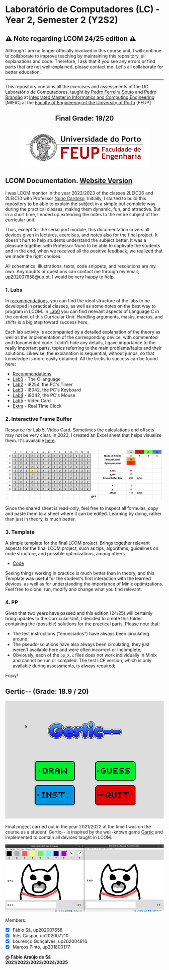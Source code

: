 # Laboratório de Computadores (LC) - Year 2, Semester 2 (Y2S2)

## :warning: Note regarding LCOM 24/25 edition :warning:

Although I am no longer officially involved in this course unit, I will continue to collaborate to improve teaching by maintaining this repository, all explanations and code. Therefore, I ask that if you see any errors or find parts that are not well-explained, please contact me. Let's all collaborate for better education.

-----

This repository contains all the exercises and assessments of the UC Laboratório de Computadores, taught by [Pedro Ferreira Souto](https://sigarra.up.pt/feup/pt/func_geral.formview?p_codigo=238172) and [Pedro Brandão](https://sigarra.up.pt/feup/pt/func_geral.formview?p_codigo=246574) at [Integrated Master in Informatics and Computing Engineering](https://sigarra.up.pt/feup/pt/cur_geral.cur_view?pv_curso_id=742) [MIEIC] at the [Faculty of Engineering of the University of Porto](https://sigarra.up.pt/feup/pt/web_page.Inicial) [FEUP]. <br>

<h2 align = "center" >Final Grade: 19/20</h2>
<p align = "center" >
  <img 
       title = "FEUP logo"
       src = "Images//FEUP_Logo.png" 
       alt = "FEUP Logo" 
       />
</p>

## LCOM Documentation. <a href="https://fabio-a-sa.github.io/Y2S2-LabComputadores/">Website Version</a>

I was LCOM monitor in the year 2022/2023 of the classes 2LEIC06 and 2LEIC10 with Professor [Nuno Cardoso](https://sigarra.up.pt/feup/pt/func_geral.FormView?p_codigo=683234). Initially, I started to build this repository to be able to explain the subject in a simple but complete way during the practical classes, making them dynamic, fun, and attractive. But in a short time, I ended up extending the notes to the entire subject of the curricular unit. 

Thus, except for the serial port module, this documentation covers all devices given in lectures, exercises, and notes also for the final project. It doesn't hurt to help students understand the subject better. It was a pleasure together with Professor Nuno to be able to captivate the students and in the end, when we received all the positive feedback, we realized that we made the right choices.

All schematics, illustrations, texts, code snippets, and resolutions are my own. Any doubts or questions can contact me through my email, up202007658@up.pt. I would be very happy to help.

### 1. Labs

In [recommendations](./Labs/README.md), you can find the ideal structure of the labs to be developed in practical classes, as well as some notes on the best way to program in LCOM. In [Lab0](./Labs/lab0/) you can find relevant aspects of Language C in the context of this Curricular Unit. Handling arguments, masks, macros, and shifts is a big step toward success here.

Each lab activity is accompanied by a detailed explanation of the theory as well as the implementation of the corresponding device, with commented and documented code. I didn't hide any details, I gave importance to the really important parts, topics referring to the main problems/faults and their solutions. Likewise, the explanation is sequential, without jumps, so that knowledge is more easily obtained. All the tricks to success can be found here:

- [Recommendations](./Labs/)
- [Lab0](./Labs/lab0/README.md) - The C language
- [Lab2](./Labs/lab2/) - i8254, the PC's Timer
- [Lab3](./Labs/lab3/) - i8042, the PC's Keyboard
- [Lab4](./Labs/lab4/) - i8042, the PC's Mouse
- [Lab5](./Labs/lab5/) - Video Card
- [Extra](./Labs/lab6/) - Real Time Clock

### 2. Interactive Frame Buffer

Resource for Lab 5, Video Card. Sometimes the calculations and offsets may not be very clear. In 2023, I created an Excel sheet that helps visualize them. It's available [here](https://docs.google.com/spreadsheets/d/1aaTiOUk965avtSCn7fpoqJcOiJpvunK_QaXHsfLqf9M/edit?usp=sharing).

![Interactive Frame Buffer](./Images/FB.png)

Since the shared sheet is read-only, feel free to inspect all formulas, copy and paste them to a sheet where it can be edited. Learning by doing, rather than just in theory, is much better.

### 3. Template

A simple template for the final LCOM project. Brings together relevant aspects for the final LCOM project, such as tips, algorithms, guidelines on code structure, and possible optimizations, among others.

- [Code](./Template/)

Seeing things working in practice is much better than in theory, and this Template was useful for the student's first interaction with the learned devices, as well as for understanding the importance of Minix optimizations. Feel free to clone, run, modify and change what you find relevant.

### 4. PP

Given that two years have passed and this edition (24/25) will certainly bring updates to the Curricular Unit, I decided to create this folder containing the (possible) solutions for the practical parts. Please note that:

- The test instructions ("enunciados") have always been circulating around;
- The pseudo-solutions have also always been circulating, they just weren’t available here and were often incorrect or incomplete;
- Obviously, each of the `pp_X.c` files does not work individually in Minix and cannot be run or compiled. The test LCF version, which is only available during assessments, is always required;

Enjoy!

## Gertic-- (Grade: 18.9 / 20)

<p align = "center" >
  <img 
       title = "Gertic Initial Page"
       src = "Images//Gertic1.png" 
       alt = "Gertic Initial Page" 
       />
</p>

Final project carried out in the year 2021/2022 at the time I was on the course as a student. Gertic-- is inspired by the well-known game [Gartic](https://gartic.io) and implemented to contain all devices taught in LCOM.

<p align = "center" >
  <img 
       title = "Gertic Drawing"
       src = "Images//Gertic5.png" 
       alt = "Gertic Drawing" 
       />
</p>

Members:
- [x] Fábio Sá, up202007658 
- [x] Inês Gaspar, up202007210 
- [x] Lourenço Gonçalves, up202004816 
- [x] Marcos Pinto, up201800177

**@ Fábio Araújo de Sá** <br>
**2021/2022/2023/2024/2025**
